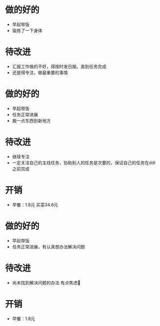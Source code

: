 # 做的好的
* 早起带饭
* 锻炼了一下身体

# 待改进
* 汇报工作做的不好，得按时发日报。直到任务完成
* 还是得专注，做最重要的事情



# 做的好的
* 早起带饭
* 任务正常进展
* 搬一点东西到新地方

# 待改进
* 继续专注
* 一定关注自己的主线任务，协助别人的任务是次要的，保证自己的任务在ddl之前完成


# 开销
* 早餐：1.8元 买菜34.6元



# 做的好的
* 早起带饭
* 任务正常进展，有认真想办法解决问题

# 待改进
* 尚未找到解决问题的办法 有点焦虑🥺


# 开销
* 早餐：1.8元 